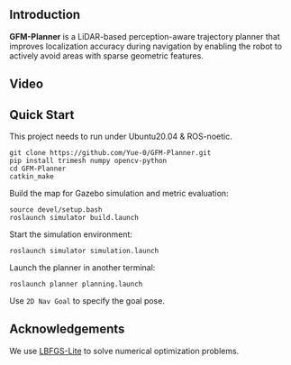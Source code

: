 ## Introduction

__GFM-Planner__ is a LiDAR-based perception-aware trajectory planner that improves localization accuracy during navigation by enabling the robot to actively avoid areas with sparse geometric features.

<!-- ## Paper

GFM-Planner: Perception-Aware Trajectory Planning with Geometric Feature Metric (IROS 2025 submission). -->

## Video

<!-- __Video__: Coming soon. -->

## Quick Start

This project needs to run under Ubuntu20.04 & ROS-noetic.

```shell
git clone https://github.com/Yue-0/GFM-Planner.git
pip install trimesh numpy opencv-python
cd GFM-Planner
catkin_make
```

Build the map for Gazebo simulation and metric evaluation:

```shell
source devel/setup.bash
roslaunch simulator build.launch
```

Start the simulation environment:

```shell
roslaunch simulator simulation.launch
```

Launch the planner in another terminal:

```shell
roslaunch planner planning.launch
```

Use `2D Nav Goal` to specify the goal pose.

## Acknowledgements

We use [LBFGS-Lite](https://github.com/ZJU-FAST-Lab/LBFGS-Lite) to solve numerical optimization problems.
